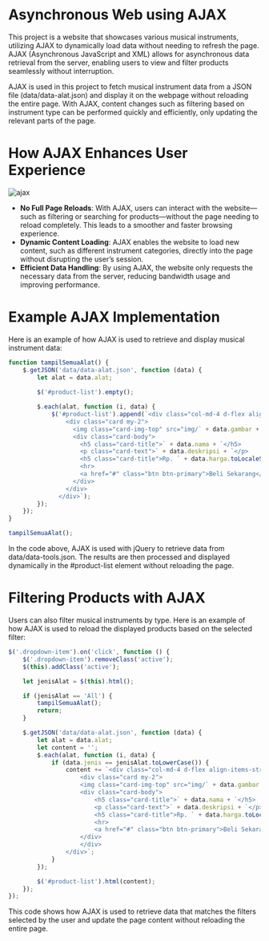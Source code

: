 # Asynchronous Web using AJAX
This project is a website that showcases various musical instruments, utilizing AJAX to dynamically load data without needing to refresh the page. AJAX (Asynchronous JavaScript and XML) allows for asynchronous data retrieval from the server, enabling users to view and filter products seamlessly without interruption.

AJAX is used in this project to fetch musical instrument data from a JSON file (data/data-alat.json) and display it on the webpage without reloading the entire page. With AJAX, content changes such as filtering based on instrument type can be performed quickly and efficiently, only updating the relevant parts of the page.

# How AJAX Enhances User Experience

![ajax](https://github.com/user-attachments/assets/ffd30f1d-0d8b-4c48-848b-ed61693451e9)

- **No Full Page Reloads**: With AJAX, users can interact with the website—such as filtering or searching for products—without the page needing to reload completely. This leads to a smoother and faster browsing experience.
- **Dynamic Content Loading**: AJAX enables the website to load new content, such as different instrument categories, directly into the page without disrupting the user’s session.
- **Efficient Data Handling**: By using AJAX, the website only requests the necessary data from the server, reducing bandwidth usage and improving performance.

# Example AJAX Implementation
Here is an example of how AJAX is used to retrieve and display musical instrument data:
```javascript
function tampilSemuaAlat() {
    $.getJSON('data/data-alat.json', function (data) {
        let alat = data.alat;
        
        $('#product-list').empty();

        $.each(alat, function (i, data) {
            $('#product-list').append(`<div class="col-md-4 d-flex align-items-stretch">
                <div class="card my-2">
                  <img class="card-img-top" src="img/` + data.gambar + `">
                  <div class="card-body">
                    <h5 class="card-title">` + data.nama + `</h5>
                    <p class="card-text">` + data.deskripsi + `</p>
                    <h5 class="card-title">Rp. ` + data.harga.toLocaleString('id-ID') + `</h5>
                    <hr>
                    <a href="#" class="btn btn-primary">Beli Sekarang</a>
                  </div>
                </div>
              </div>`);
        });
    });
}

tampilSemuaAlat();
```
In the code above, AJAX is used with jQuery to retrieve data from data/data-tools.json. The results are then processed and displayed dynamically in the #product-list element without reloading the page.

# Filtering Products with AJAX
Users can also filter musical instruments by type. Here is an example of how AJAX is used to reload the displayed products based on the selected filter:
```javascript
$('.dropdown-item').on('click', function () {
    $('.dropdown-item').removeClass('active');
    $(this).addClass('active');

    let jenisAlat = $(this).html();

    if (jenisAlat == 'All') {
        tampilSemuaAlat();
        return;
    }

    $.getJSON('data/data-alat.json', function (data) {
        let alat = data.alat;
        let content = '';
        $.each(alat, function (i, data) {
            if (data.jenis == jenisAlat.toLowerCase()) {
                content += `<div class="col-md-4 d-flex align-items-stretch">
                    <div class="card my-2">
                    <img class="card-img-top" src="img/` + data.gambar + `">
                    <div class="card-body">
                        <h5 class="card-title">` + data.nama + `</h5>
                        <p class="card-text">` + data.deskripsi + `</p>
                        <h5 class="card-title">Rp. ` + data.harga.toLocaleString('id-ID') + `</h5>
                        <hr>
                        <a href="#" class="btn btn-primary">Beli Sekarang</a>
                    </div>
                    </div>
                </div>`;
            }
        });

        $('#product-list').html(content);
    });
});
```
This code shows how AJAX is used to retrieve data that matches the filters selected by the user and update the page content without reloading the entire page.
